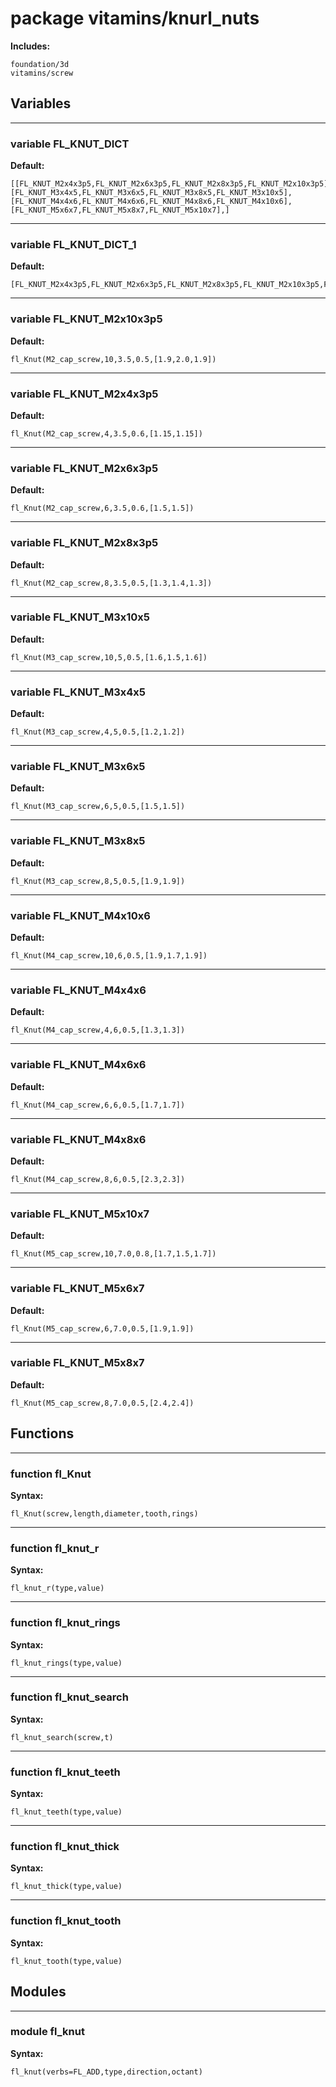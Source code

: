 # package vitamins/knurl_nuts


__Includes:__

    foundation/3d
    vitamins/screw

## Variables


---

### variable FL_KNUT_DICT

__Default:__

    [[FL_KNUT_M2x4x3p5,FL_KNUT_M2x6x3p5,FL_KNUT_M2x8x3p5,FL_KNUT_M2x10x3p5],[FL_KNUT_M3x4x5,FL_KNUT_M3x6x5,FL_KNUT_M3x8x5,FL_KNUT_M3x10x5],[FL_KNUT_M4x4x6,FL_KNUT_M4x6x6,FL_KNUT_M4x8x6,FL_KNUT_M4x10x6],[FL_KNUT_M5x6x7,FL_KNUT_M5x8x7,FL_KNUT_M5x10x7],]

---

### variable FL_KNUT_DICT_1

__Default:__

    [FL_KNUT_M2x4x3p5,FL_KNUT_M2x6x3p5,FL_KNUT_M2x8x3p5,FL_KNUT_M2x10x3p5,FL_KNUT_M3x4x5,FL_KNUT_M3x6x5,FL_KNUT_M3x8x5,FL_KNUT_M3x10x5,FL_KNUT_M4x4x6,FL_KNUT_M4x6x6,FL_KNUT_M4x8x6,FL_KNUT_M4x10x6,FL_KNUT_M5x6x7,FL_KNUT_M5x8x7,FL_KNUT_M5x10x7,]

---

### variable FL_KNUT_M2x10x3p5

__Default:__

    fl_Knut(M2_cap_screw,10,3.5,0.5,[1.9,2.0,1.9])

---

### variable FL_KNUT_M2x4x3p5

__Default:__

    fl_Knut(M2_cap_screw,4,3.5,0.6,[1.15,1.15])

---

### variable FL_KNUT_M2x6x3p5

__Default:__

    fl_Knut(M2_cap_screw,6,3.5,0.6,[1.5,1.5])

---

### variable FL_KNUT_M2x8x3p5

__Default:__

    fl_Knut(M2_cap_screw,8,3.5,0.5,[1.3,1.4,1.3])

---

### variable FL_KNUT_M3x10x5

__Default:__

    fl_Knut(M3_cap_screw,10,5,0.5,[1.6,1.5,1.6])

---

### variable FL_KNUT_M3x4x5

__Default:__

    fl_Knut(M3_cap_screw,4,5,0.5,[1.2,1.2])

---

### variable FL_KNUT_M3x6x5

__Default:__

    fl_Knut(M3_cap_screw,6,5,0.5,[1.5,1.5])

---

### variable FL_KNUT_M3x8x5

__Default:__

    fl_Knut(M3_cap_screw,8,5,0.5,[1.9,1.9])

---

### variable FL_KNUT_M4x10x6

__Default:__

    fl_Knut(M4_cap_screw,10,6,0.5,[1.9,1.7,1.9])

---

### variable FL_KNUT_M4x4x6

__Default:__

    fl_Knut(M4_cap_screw,4,6,0.5,[1.3,1.3])

---

### variable FL_KNUT_M4x6x6

__Default:__

    fl_Knut(M4_cap_screw,6,6,0.5,[1.7,1.7])

---

### variable FL_KNUT_M4x8x6

__Default:__

    fl_Knut(M4_cap_screw,8,6,0.5,[2.3,2.3])

---

### variable FL_KNUT_M5x10x7

__Default:__

    fl_Knut(M5_cap_screw,10,7.0,0.8,[1.7,1.5,1.7])

---

### variable FL_KNUT_M5x6x7

__Default:__

    fl_Knut(M5_cap_screw,6,7.0,0.5,[1.9,1.9])

---

### variable FL_KNUT_M5x8x7

__Default:__

    fl_Knut(M5_cap_screw,8,7.0,0.5,[2.4,2.4])

## Functions


---

### function fl_Knut

__Syntax:__

    fl_Knut(screw,length,diameter,tooth,rings)

---

### function fl_knut_r

__Syntax:__

    fl_knut_r(type,value)

---

### function fl_knut_rings

__Syntax:__

    fl_knut_rings(type,value)

---

### function fl_knut_search

__Syntax:__

    fl_knut_search(screw,t)

---

### function fl_knut_teeth

__Syntax:__

    fl_knut_teeth(type,value)

---

### function fl_knut_thick

__Syntax:__

    fl_knut_thick(type,value)

---

### function fl_knut_tooth

__Syntax:__

    fl_knut_tooth(type,value)

## Modules


---

### module fl_knut

__Syntax:__

    fl_knut(verbs=FL_ADD,type,direction,octant)

